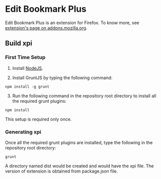 # Edit Bookmark Plus

Edit Bookmark Plus is an extension for Firefox. To know more, see [extension's page on addons.mozilla.org](https://addons.mozilla.org/firefox/addon/edit-bookmark-plus/).


## Build xpi


### First Time Setup

1. Install [NodeJS](http://nodejs.org#download).

2. Install GruntJS by typing the following command:

```
npm install -g grunt
```

3. Run the following command in the repository root directory to install all the required grunt plugins: 

```
npm install
```

This setup is required only once.

### Generating xpi
Once all the required grunt plugins are installed, type the following in the repository root directory:

```
grunt
```

A directory named dist would be created and would have the xpi file. The version of extension is obtained from package.json file.